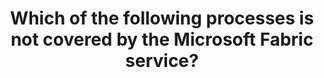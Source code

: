 ---
title: "Which of the following processes is not covered by the Microsoft Fabric service?"
type: "question"
layout: "single"
answers:
    - id: answer1
      title: "Visualising data."
      explain: "Microsoft Fabric covers visualizing data."

    - id: answer2
      title: "Reading data from many sources."
      explain: "Microsoft Fabric covers reading data from many sources."

    - id: answer3
      title: "Processing data."
      explain: "Microsoft Fabric covers processing data."

    - id: answer4
      title: "Creating forms."
      correct: true
---